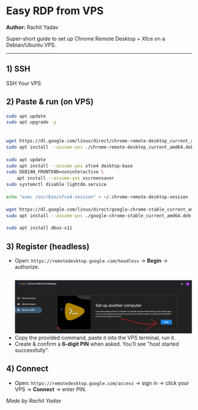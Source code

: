 # Easy RDP from VPS

**Author:** Rachit Yadav

Super-short guide to set up Chrome Remote Desktop + Xfce on a Debian/Ubuntu VPS.

---

## 1) SSH

SSH Your VPS 

## 2) Paste & run (on VPS)

```bash
sudo apt update
sudo apt upgrade -y


wget https://dl.google.com/linux/direct/chrome-remote-desktop_current_amd64.deb
sudo apt install --assume-yes ./chrome-remote-desktop_current_amd64.deb

sudo apt update
sudo apt install --assume-yes xfce4 desktop-base
sudo DEBIAN_FRONTEND=noninteractive \
    apt install --assume-yes xscreensaver
sudo systemctl disable lightdm.service

echo "exec /usr/bin/xfce4-session" > ~/.chrome-remote-desktop-session

wget https://dl.google.com/linux/direct/google-chrome-stable_current_amd64.deb
sudo apt install --assume-yes ./google-chrome-stable_current_amd64.deb

sudo apt install dbus-x11

```

## 3) Register (headless)

* Open: `https://remotedesktop.google.com/headless` → **Begin** → authorize.
![Screenshot](screenshot1.png)
* Copy the provided command, paste it into the VPS terminal, run it.
* Create & confirm a **6-digit PIN** when asked. You’ll see "host started successfully".

## 4) Connect

* Open: `https://remotedesktop.google.com/access` → sign in → click your VPS → **Connect** → enter PIN.


*Made by Rachit Yadav*
